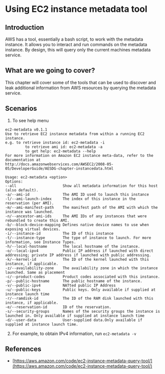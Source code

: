 # Using EC2 instance metadata tool

## Introduction

AWS has a tool, essentially a bash script, to work with the metadata instance. It allows you to interact and run commands on the metadata instance. By design, this will query only the current machines metadata service.

## What are we going to cover?

This chapter will cover some of the tools that can be used to discover and leak additional information from AWS resources by querying the metadata service.

## Scenarios

1. To see help menu

```
ec2-metadata v0.1.1
Use to retrieve EC2 instance metadata from within a running EC2 instance. 
e.g. to retrieve instance id: ec2-metadata -i
		 to retrieve ami id: ec2-metadata -a
		 to get help: ec2-metadata --help
For more information on Amazon EC2 instance meta-data, refer to the documentation at
http://docs.amazonwebservices.com/AWSEC2/2008-05-05/DeveloperGuide/AESDG-chapter-instancedata.html

Usage: ec2-metadata <option>
Options:
--all                     Show all metadata information for this host (also default).
-a/--ami-id               The AMI ID used to launch this instance
-l/--ami-launch-index     The index of this instance in the reservation (per AMI).
-m/--ami-manifest-path    The manifest path of the AMI with which the instance was launched.
-n/--ancestor-ami-ids     The AMI IDs of any instances that were rebundled to create this AMI.
-b/--block-device-mapping Defines native device names to use when exposing virtual devices.
-i/--instance-id          The ID of this instance
-t/--instance-type        The type of instance to launch. For more information, see Instance Types.
-h/--local-hostname       The local hostname of the instance.
-o/--local-ipv4           Public IP address if launched with direct addressing; private IP address if launched with public addressing.
-k/--kernel-id            The ID of the kernel launched with this instance, if applicable.
-z/--availability-zone    The availability zone in which the instance launched. Same as placement
-c/--product-codes        Product codes associated with this instance.
-p/--public-hostname      The public hostname of the instance.
-v/--public-ipv4          NATted public IP Address
-u/--public-keys          Public keys. Only available if supplied at instance launch time
-r/--ramdisk-id           The ID of the RAM disk launched with this instance, if applicable.
-e/--reservation-id       ID of the reservation.
-s/--security-groups      Names of the security groups the instance is launched in. Only available if supplied at instance launch time
-d/--user-data            User-supplied data.Only available if supplied at instance launch time.
```

2. For example, to obtain IPv4 information, run `ec2-metadata -v`

## References

- [https://aws.amazon.com/code/ec2-instance-metadata-query-tool/](https://aws.amazon.com/code/ec2-instance-metadata-query-tool/)